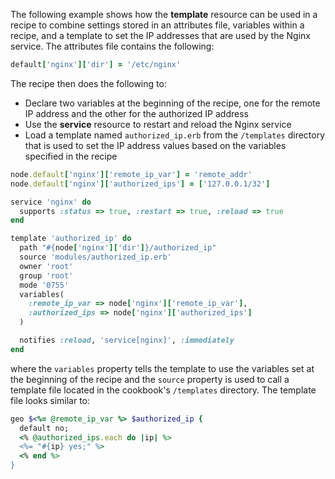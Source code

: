 The following example shows how the **template** resource can be used in
a recipe to combine settings stored in an attributes file, variables
within a recipe, and a template to set the IP addresses that are used by
the Nginx service. The attributes file contains the following:

```ruby
default['nginx']['dir'] = '/etc/nginx'
```

The recipe then does the following to:

- Declare two variables at the beginning of the recipe, one for the
    remote IP address and the other for the authorized IP address
- Use the **service** resource to restart and reload the Nginx service
- Load a template named `authorized_ip.erb` from the `/templates`
    directory that is used to set the IP address values based on the
    variables specified in the recipe

<!-- -->

```ruby
node.default['nginx']['remote_ip_var'] = 'remote_addr'
node.default['nginx']['authorized_ips'] = ['127.0.0.1/32']

service 'nginx' do
  supports :status => true, :restart => true, :reload => true
end

template 'authorized_ip' do
  path "#{node['nginx']['dir']}/authorized_ip"
  source 'modules/authorized_ip.erb'
  owner 'root'
  group 'root'
  mode '0755'
  variables(
    :remote_ip_var => node['nginx']['remote_ip_var'],
    :authorized_ips => node['nginx']['authorized_ips']
  )

  notifies :reload, 'service[nginx]', :immediately
end
```

where the `variables` property tells the template to use the variables
set at the beginning of the recipe and the `source` property is used to
call a template file located in the cookbook's `/templates` directory.
The template file looks similar to:

```ruby
geo $<%= @remote_ip_var %> $authorized_ip {
  default no;
  <% @authorized_ips.each do |ip| %>
  <%= "#{ip} yes;" %>
  <% end %>
}
```

